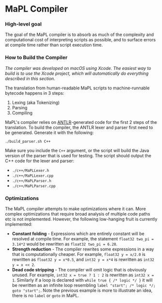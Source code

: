 # MaPL Compiler

### High-level goal
The goal of the MaPL compiler is to absorb as much of the complexity and computational cost of interpreting scripts as possible, and to surface errors at compile time rather than script execution time.

### How to Build the Compiler

_The compiler was developed on macOS using Xcode. The easiest way to build is to use the Xcode project, which will automatically do everything described in this section._

The translation from human-readable MaPL scripts to machine-runnable bytecode happens in 3 steps:

1. Lexing (aka Tokenizing)
2. Parsing
3. Compiling

MaPL's compiler relies on [ANTLR](https://www.antlr.org/)-generated code for the first 2 steps of the translation. To build the compiler, the ANTLR lexer and parser first need to be generated. Generate it with the following:
```
./build_parser.sh C++
```
Make sure you include the `C++` argument, or the script will build the Java version of the parser that is used for testing. The script should output the C++ code for the lexer and parser:

* `./c++/MaPLLexer.h`
* `./c++/MaPLLexer.cpp`
* `./c++/MaPLParser.h`
* `./c++/MaPLParser.cpp`

### Optimizations

The MaPL compiler attempts to make optimizations where it can. More complex optimizations that require broad analysis of multiple code paths etc is not implemented. However, the following low-hanging fruit is currently implemented:

* **Constant folding** - Expressions which are entirely constant will be resolved at compile time. For example, the statement `float32 two_pi = 3.14*2` would be rewritten as `float32 two_pi = 6.28`.
* **Strength reduction** - The compiler rewrites some expressions in a way that is computationally cheaper. For example, `float32 y = x/2.0` is rewritten as `float32 y = x*0.5`, and `int32 y = x*4` is rewritten as `int32 y = x << 2`.
* **Dead code stripping** - The compiler will omit logic that is obviously unused. For example, `int32 x = true ? 1 : 2` is rewritten as `int32 x = 1`. Similarly if a loop is declared with `while true { /* logic */ }` it will be rewritten as an infinite loop resembling `label "start"; /* logic */; goto "start";`. Note the previous example is more to illustrate an idea, there is no `label` or `goto` in MaPL.
